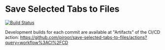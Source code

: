# Save Selected Tabs to Files

[![Build Status](https://travis-ci.org/piroor/save-selected-tabs-to-files.svg?branch=master)](https://travis-ci.org/piroor/save-selected-tabs-to-files)

Development builds for each commit are available at "Artifacts" of the CI/CD action:
https://github.com/piroor/save-selected-tabs-to-files/actions?query=workflow%3ACI%2FCD
